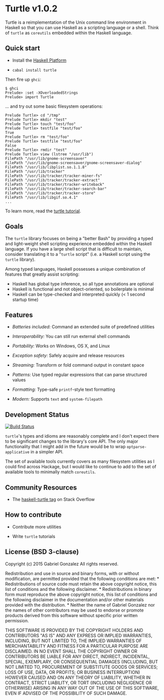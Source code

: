 # Turtle v1.0.2

Turtle is a reimplementation of the Unix command line environment in Haskell so
that you can use Haskell as a scripting language or a shell.  Think of `turtle`
as `coreutils` embedded within the Haskell language.

## Quick start

* Install the [Haskell Platform](http://www.haskell.org/platform/)

* `cabal install turtle`

Then fire up `ghci`:

```
$ ghci
Prelude> :set -XOverloadedStrings
Prelude> import Turtle
```

... and try out some basic filesystem operations:

```
Prelude Turtle> cd "/tmp"
Prelude Turtle> mkdir "test"
Prelude Turtle> touch "test/foo"
Prelude Turtle> testfile "test/foo"
True
Prelude Turtle> rm "test/foo"
Prelude Turtle> testfile "test/foo"
False
Prelude Turtle> rmdir "test"
Prelude Turtle> view (lstree "/usr/lib")
FilePath "/usr/lib/gnome-screensaver"
FilePath "/usr/lib/gnome-screensaver/gnome-screensaver-dialog"
FilePath "/usr/lib/libplist.so.1.1.8"
FilePath "/usr/lib/tracker"
FilePath "/usr/lib/tracker/tracker-miner-fs"
FilePath "/usr/lib/tracker/tracker-extract"
FilePath "/usr/lib/tracker/tracker-writeback"
FilePath "/usr/lib/tracker/tracker-search-bar"
FilePath "/usr/lib/tracker/tracker-store"
FilePath "/usr/lib/libgif.so.4.1"
...
```

To learn more, read the [turtle tutorial](http://hackage.haskell.org/package/turtle-1.0.2/docs/Turtle-Tutorial.html).

## Goals

The `turtle` library focuses on being a "better Bash" by providing a typed and
light-weight shell scripting experience embedded within the Haskell language.
If you have a large shell script that is difficult to maintain, consider
translating it to a "`turtle` script" (i.e. a Haskell script using the `turtle`
library).

Among typed languages, Haskell possesses a unique combination of features that
greatly assist scripting:

* Haskell has global type inference, so all type annotations are optional
* Haskell is functional and not object-oriented, so boilerplate is minimal
* Haskell can be type-checked and interpreted quickly (< 1 second startup time)

## Features

* *Batteries included:* Command an extended suite of predefined utilities

* *Interoperability:* You can still run external shell commands

* *Portability:* Works on Windows, OS X, and Linux

* *Exception safety:* Safely acquire and release resources 

* *Streaming:* Transform or fold command output in constant space

* *Patterns:* Use typed regular expressions that can parse structured values

* *Formatting:* Type-safe `printf`-style text formatting

* *Modern:* Supports `text` and `system-filepath`

## Development Status

[![Build Status](https://travis-ci.org/Gabriel439/Haskell-Turtle-Library.png)](https://travis-ci.org/Gabriel439/Haskell-Turtle-Library)

`turtle`'s types and idioms are reasonably complete and I don't expect there
to be significant changes to the library's core API.  The only major
functionality that I might add in the future would be to wrap
`optparse-applicative` in a simpler API.

The set of available tools currently covers as many filesystem utilities as I
could find across Hackage, but I would like to continue to add to the set of
available tools to minimally match `coreutils`.

## Community Resources

* The
  [haskell-turtle tag](http://stackoverflow.com/questions/tagged/haskell-turtle)
  on Stack Overflow

## How to contribute

* Contribute more utilities

* Write `turtle` tutorials

## License (BSD 3-clause)

Copyright (c) 2015 Gabriel Gonzalez
All rights reserved.

Redistribution and use in source and binary forms, with or without modification,
are permitted provided that the following conditions are met:
    * Redistributions of source code must retain the above copyright notice,
      this list of conditions and the following disclaimer.
    * Redistributions in binary form must reproduce the above copyright notice,
      this list of conditions and the following disclaimer in the documentation
      and/or other materials provided with the distribution.
    * Neither the name of Gabriel Gonzalez nor the names of other contributors
      may be used to endorse or promote products derived from this software
      without specific prior written permission.

THIS SOFTWARE IS PROVIDED BY THE COPYRIGHT HOLDERS AND CONTRIBUTORS "AS IS" AND
ANY EXPRESS OR IMPLIED WARRANTIES, INCLUDING, BUT NOT LIMITED TO, THE IMPLIED
WARRANTIES OF MERCHANTABILITY AND FITNESS FOR A PARTICULAR PURPOSE ARE
DISCLAIMED. IN NO EVENT SHALL THE COPYRIGHT OWNER OR CONTRIBUTORS BE LIABLE FOR
ANY DIRECT, INDIRECT, INCIDENTAL, SPECIAL, EXEMPLARY, OR CONSEQUENTIAL DAMAGES
(INCLUDING, BUT NOT LIMITED TO, PROCUREMENT OF SUBSTITUTE GOODS OR SERVICES;
LOSS OF USE, DATA, OR PROFITS; OR BUSINESS INTERRUPTION) HOWEVER CAUSED AND ON
ANY THEORY OF LIABILITY, WHETHER IN CONTRACT, STRICT LIABILITY, OR TORT
(INCLUDING NEGLIGENCE OR OTHERWISE) ARISING IN ANY WAY OUT OF THE USE OF THIS
SOFTWARE, EVEN IF ADVISED OF THE POSSIBILITY OF SUCH DAMAGE.
